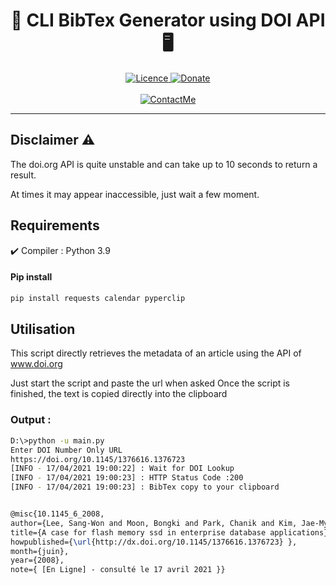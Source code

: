 <h1 align="center">
  🚀 CLI BibTex Generator using DOI API 🖥️</br>
</h1>

<p align="center">
  <a href="#">
    <img src="https://img.shields.io/github/license/GitWatin/DOI_BibTex" alt="Licence">
  </a>


  <a href="https://www.paypal.me/valentindenis  " target="blank">
    <img src="https://img.shields.io/badge/Donate-PayPal-green.svg" alt="Donate">
  </a>
  </br>
  </br>
  <a href="mailto:github@valdenis.be">
    <img src="https://img.shields.io/badge/Contact%20me-github%40valdenis.be-informational" alt="ContactMe">
  </a>
<p>

---

## Disclaimer ⚠️

The doi.org API is quite unstable and can take up to 10 seconds to return a result.

At times it may appear inaccessible, just wait a few moment.



## Requirements

✔️ Compiler : Python 3.9

#### Pip install

```bash
pip install requests calendar pyperclip
```

## Utilisation

This script directly retrieves the metadata of an article using the API of www.doi.org

Just start the script and paste the url when asked
Once the script is finished, the text is copied directly into the clipboard

### Output : 

```bash
D:\>python -u main.py
Enter DOI Number Only URL
https://doi.org/10.1145/1376616.1376723
[INFO - 17/04/2021 19:00:22] : Wait for DOI Lookup
[INFO - 17/04/2021 19:00:23] : HTTP Status Code :200
[INFO - 17/04/2021 19:00:23] : BibTex copy to your clipboard

```

```latex

@misc{10.1145_6_2008,
author={Lee, Sang-Won and Moon, Bongki and Park, Chanik and Kim, Jae-Myung and Kim, Sang-Woo},
title={A case for flash memory ssd in enterprise database applications},
howpublished={\url{http://dx.doi.org/10.1145/1376616.1376723} },
month={juin},
year={2008},
note={ [En Ligne] - consulté le 17 avril 2021 }}
```
